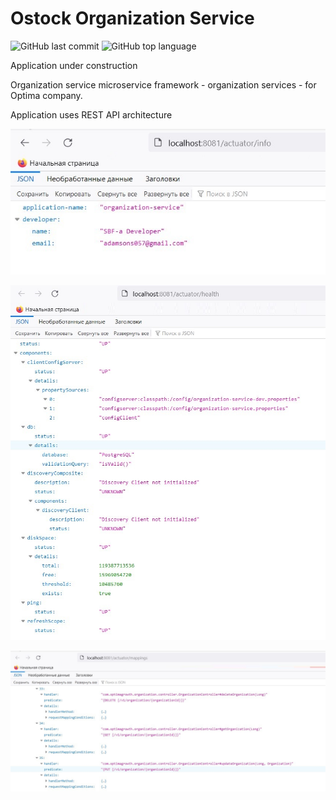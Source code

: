 # Ostock Organization Service

![GitHub last commit](https://img.shields.io/github/last-commit/SlartiBartFast-art/Organization-Service?logo=github)
![GitHub top language](https://img.shields.io/github/languages/top/SlartiBartFast-art/Organization-Service?logo=java&logoColor=red)

Application under construction

Organization service microservice framework - organization services - for Optima company.

Application uses REST API architecture


![Image of Arch](https://github.com/SlartiBartFast-art/Organization-Service/blob/master/image/Screenshot_1.jpg)

![Image of Arch](https://github.com/SlartiBartFast-art/Organization-Service/blob/master/image/Screenshot_2.jpg)

![Image of Arch](https://github.com/SlartiBartFast-art/Organization-Service/blob/master/image/Screenshot_3.jpg)